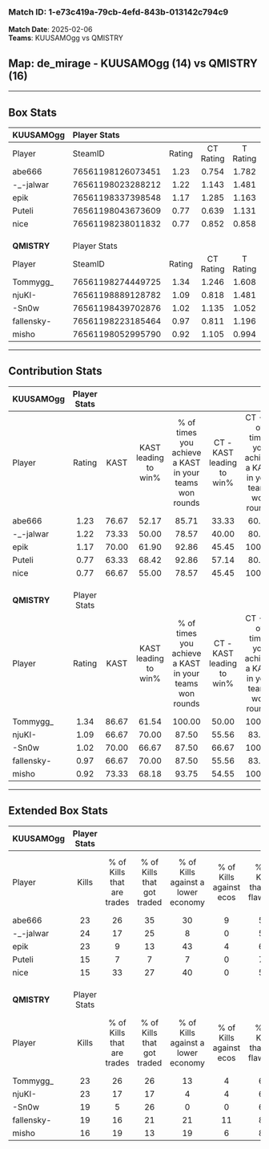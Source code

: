 ### Match ID: 1-e73c419a-79cb-4efd-843b-013142c794c9  
**Match Date**: 2025-02-06  
**Teams**: KUUSAMOgg vs QMISTRY  

## **Map**: de_mirage - KUUSAMOgg (14) vs QMISTRY (16)  
---  

## Box Stats  

| **KUUSAMOgg** | Player Stats      |        |           |          |       |      |       |         |        |      |     |
| :- | :- | :-: | :-: | :-: | :-: | :-: | :-: | :-: | :-: | :-: | :-: |
| Player        | SteamID           | Rating | CT Rating | T Rating | KAST  | ADR  | Kills | Assists | Deaths | K/D  | HS% |
| abe666        | 76561198126073451 |  1.23  |   0.754   |  1.782   | 76.67 | 78.7 |  23   |    5    |   18   | 1.28 | 69  |
| -_-jalwar     | 76561198023288212 |  1.22  |   1.143   |  1.481   | 73.33 | 80.5 |  24   |    3    |   19   | 1.26 | 70  |
| epik          | 76561198337398548 |  1.17  |   1.285   |  1.163   | 70.00 | 88.1 |  23   |    8    |   21   | 1.10 | 65  |
| Puteli        | 76561198043673609 |  0.77  |   0.639   |  1.131   | 63.33 | 55.7 |  15   |    3    |   21   | 0.71 | 20  |
| nice          | 76561198238011832 |  0.77  |   0.852   |  0.858   | 66.67 | 47.2 |  15   |    2    |   21   | 0.71 | 66  |
|               |                   |        |           |          |       |      |       |         |        |      |     |
|               |                   |        |           |          |       |      |       |         |        |      |     |
|               |                   |        |           |          |       |      |       |         |        |      |     |
| **QMISTRY**   | Player Stats      |        |           |          |       |      |       |         |        |      |     |
| Player        | SteamID           | Rating | CT Rating | T Rating | KAST  | ADR  | Kills | Assists | Deaths | K/D  | HS% |
| Tommygg_      | 76561198274449725 |  1.34  |   1.246   |  1.608   | 86.67 | 90.9 |  23   |    8    |   19   | 1.21 | 69  |
| njuKI-        | 76561198889128782 |  1.09  |   0.818   |  1.481   | 66.67 | 75.2 |  23   |    5    |   21   | 1.10 | 47  |
| -Sn0w         | 76561198439702876 |  1.02  |   1.135   |  1.052   | 70.00 | 75.0 |  19   |    5    |   20   | 0.95 | 57  |
| fallensky-    | 76561198223185464 |  0.97  |   0.811   |  1.196   | 66.67 | 67.9 |  19   |    3    |   20   | 0.95 | 42  |
| misho         | 76561198052995790 |  0.92  |   1.105   |  0.994   | 73.33 | 59.1 |  16   |   10    |   20   | 0.80 | 31  |
---  

## Contribution Stats  

| **KUUSAMOgg** | Player Stats |       |                      |                                                        |                           |                                                             |                          |                                                            |
| :- | :-: | :-: | :-: | :-: | :-: | :-: | :-: | :-: |
| Player        |    Rating    | KAST  | KAST leading to win% | % of times you achieve a KAST in your teams won rounds | CT - KAST leading to win% | CT - % of times you achieve a KAST in your teams won rounds | T - KAST leading to win% | T - % of times you achieve a KAST in your teams won rounds |
| abe666        |     1.23     | 76.67 |        52.17         |                         85.71                          |           33.33           |                            60.00                            |          64.29           |                           100.00                           |
| -_-jalwar     |     1.22     | 73.33 |        50.00         |                         78.57                          |           40.00           |                            80.00                            |          58.33           |                           77.78                            |
| epik          |     1.17     | 70.00 |        61.90         |                         92.86                          |           45.45           |                           100.00                            |          80.00           |                           88.89                            |
| Puteli        |     0.77     | 63.33 |        68.42         |                         92.86                          |           57.14           |                            80.00                            |          75.00           |                           100.00                           |
| nice          |     0.77     | 66.67 |        55.00         |                         78.57                          |           45.45           |                           100.00                            |          66.67           |                           66.67                            |
|               |              |       |                      |                                                        |                           |                                                             |                          |                                                            |
|               |              |       |                      |                                                        |                           |                                                             |                          |                                                            |
|               |              |       |                      |                                                        |                           |                                                             |                          |                                                            |
| **QMISTRY**   | Player Stats |       |                      |                                                        |                           |                                                             |                          |                                                            |
| Player        |    Rating    | KAST  | KAST leading to win% | % of times you achieve a KAST in your teams won rounds | CT - KAST leading to win% | CT - % of times you achieve a KAST in your teams won rounds | T - KAST leading to win% | T - % of times you achieve a KAST in your teams won rounds |
| Tommygg_      |     1.34     | 86.67 |        61.54         |                         100.00                         |           50.00           |                           100.00                            |          71.43           |                           100.00                           |
| njuKI-        |     1.09     | 66.67 |        70.00         |                         87.50                          |           55.56           |                            83.33                            |          81.82           |                           90.00                            |
| -Sn0w         |     1.02     | 70.00 |        66.67         |                         87.50                          |           66.67           |                           100.00                            |          66.67           |                           80.00                            |
| fallensky-    |     0.97     | 66.67 |        70.00         |                         87.50                          |           55.56           |                            83.33                            |          81.82           |                           90.00                            |
| misho         |     0.92     | 73.33 |        68.18         |                         93.75                          |           54.55           |                           100.00                            |          81.82           |                           90.00                            |
---  

## Extended Box Stats  

| **KUUSAMOgg** | Player Stats |                            |                            |                                    |                         |                              |                                 |        |                             |                                     |                          |                               |                            |
| :- | :-: | :-: | :-: | :-: | :-: | :-: | :-: | :-: | :-: | :-: | :-: | :-: | :-: |
| Player        |    Kills     | % of Kills that are trades | % of Kills that got traded | % of Kills against a lower economy | % of Kills against ecos | % of Kills that are flawless | % of Kills that are close duels | Deaths | % of Deaths that get traded | % of Deaths against a lower economy | % of Deaths against ecos | % of Deaths that are flawless | % of Deaths that are close |
| abe666        |      23      |             26             |             35             |                 30                 |            9            |              57              |                9                |   18   |             11              |                 17                  |            6             |              78               |             6              |
| -_-jalwar     |      24      |             17             |             25             |                 8                  |            0            |              58              |                4                |   19   |             26              |                 16                  |            0             |              68               |             0              |
| epik          |      23      |             9              |             13             |                 43                 |            4            |              61              |                4                |   21   |             14              |                 10                  |            5             |              57               |             5              |
| Puteli        |      15      |             7              |             7              |                 7                  |            0            |              73              |                7                |   21   |             29              |                 24                  |            5             |              71               |             5              |
| nice          |      15      |             33             |             27             |                 40                 |            0            |              53              |               20                |   21   |             24              |                 14                  |            5             |              81               |             0              |
|               |              |                            |                            |                                    |                         |                              |                                 |        |                             |                                     |                          |                               |                            |
|               |              |                            |                            |                                    |                         |                              |                                 |        |                             |                                     |                          |                               |                            |
|               |              |                            |                            |                                    |                         |                              |                                 |        |                             |                                     |                          |                               |                            |
| **QMISTRY**   | Player Stats |                            |                            |                                    |                         |                              |                                 |        |                             |                                     |                          |                               |                            |
| Player        |    Kills     | % of Kills that are trades | % of Kills that got traded | % of Kills against a lower economy | % of Kills against ecos | % of Kills that are flawless | % of Kills that are close duels | Deaths | % of Deaths that get traded | % of Deaths against a lower economy | % of Deaths against ecos | % of Deaths that are flawless | % of Deaths that are close |
| Tommygg_      |      23      |             26             |             26             |                 13                 |            4            |              61              |                0                |   19   |             26              |                 11                  |            0             |              58               |             16             |
| njuKI-        |      23      |             17             |             17             |                 4                  |            4            |              65              |                4                |   21   |             14              |                 14                  |            5             |              71               |             0              |
| -Sn0w         |      19      |             5              |             26             |                 0                  |            0            |              68              |                5                |   20   |             20              |                 15                  |            5             |              65               |             10             |
| fallensky-    |      19      |             16             |             21             |                 21                 |           11            |              84              |                0                |   20   |             15              |                 15                  |            0             |              65               |             5              |
| misho         |      16      |             19             |             13             |                 19                 |            6            |              81              |                6                |   20   |             35              |                 10                  |            0             |              45               |             10             |
